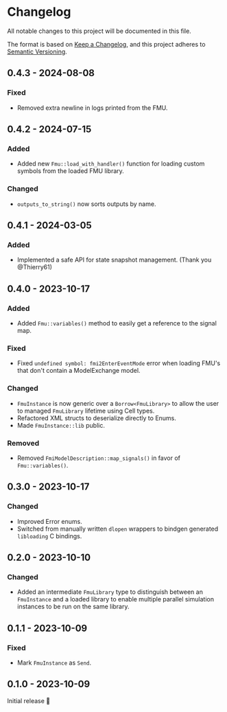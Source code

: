 # Changelog

All notable changes to this project will be documented in this file.

The format is based on [Keep a Changelog](https://keepachangelog.com/en/1.0.0/),
and this project adheres to [Semantic Versioning](https://semver.org/spec/v2.0.0.html).

## 0.4.3 - 2024-08-08

### Fixed

- Removed extra newline in logs printed from the FMU.

## 0.4.2 - 2024-07-15

### Added

- Added new `Fmu::load_with_handler()` function for loading custom symbols from the
    loaded FMU library.

### Changed

- `outputs_to_string()` now sorts outputs by name.

## 0.4.1 - 2024-03-05

### Added

- Implemented a safe API for state snapshot management. (Thank you @Thierry61)

## 0.4.0 - 2023-10-17

### Added

- Added `Fmu::variables()` method to easily get a reference to the signal map.

### Fixed

- Fixed `undefined symbol: fmi2EnterEventMode` error when loading FMU's that don't
    contain a ModelExchange model.

### Changed

- `FmuInstance` is now generic over a `Borrow<FmuLibrary>` to allow the user to
    managed `FmuLibrary` lifetime using Cell types.
- Refactored XML structs to deserialize directly to Enums.
- Made `FmuInstance::lib` public.

### Removed

- Removed `FmiModelDescription::map_signals()` in favor of `Fmu::variables()`.

## 0.3.0 - 2023-10-17

### Changed

- Improved Error enums.
- Switched from manually written `dlopen` wrappers to bindgen generated `libloading`
    C bindings.


## 0.2.0 - 2023-10-10

### Changed

- Added an intermediate `FmuLibrary` type to distinguish between an `FmuInstance`
    and a loaded library to enable multiple parallel simulation instances to be run
    on the same library.

## 0.1.1 - 2023-10-09

### Fixed

- Mark `FmuInstance` as `Send`.

## 0.1.0 - 2023-10-09

Initial release 🎉